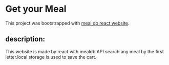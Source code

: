 # Get your Meal

This project was bootstrapped with [meal db react website](https://mealdbreactwebsite.netlify.app/).

## description:
This website is made by react with mealdb API.search any meal by the first letter.local storage is used to save the cart.
